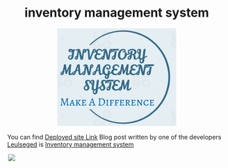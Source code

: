 
  <h1 align=center>inventory management system</h1>
  <div style="text-align:center"><img src="/asset/image/logo.png" alt="Inventory Management System Logo"></div>
  
  You can find <a href='http://web-01.leulnow.tech'>Deployed site Link</a>
  Blog post written by one of the developers <a href='https://www.linkedin.com/in/leulseged-ayalew-352a461a0'>Leulseged</a> is <a href='https://medium.com/@leulbekele191/inventory-management-system-9e956b74ebbd'>Inventory management system</a>
  <div style='text-align:center;width:20px;'><img src='https://pbs.twimg.com/profile_images/1600556502707748866/FTNFBxs3_100x100.jpg'></div>
  
  
  
